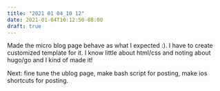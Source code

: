 ```yaml
---
title: "2021 01 04_10 12"
date: 2021-01-04T10:12:50-08:00
draft: true
---
```


Made the micro blog page behave as what I expected :). I have to create customized template for it. I know little about html/css and noting about hugo/go and I kind of made it!

Next: fine tune the ublog page, make bash script for posting, make ios shortcuts for posting.